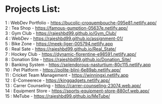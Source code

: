 ﻿# Projects List:

 1 : WebDev Portfolio - https://bucolic-croquembouche-095e81.netlify.app/ <br>
 2 : Tea Shop - https://famous-gumption-05637e.netlify.app/ <br>
 3 : Gym Club - https://rajeshbd99.github.io/Gym_Club/ <br>
 4 : WebDev - https://rajeshbd99.github.io/assignment-01/ <br>
 5 : Bike Zone - https://meek-liger-005794.netlify.app <br> 
 6 : Real Sate - https://rajeshbd99.github.io/Real_State/ <br>
 7 : Hockey Club - https://dynamic-florentine-e98591.netlify.app/ <br>
 8 : Donation Site - https://rajeshbd99.github.io/Donation_Site/ <br>
 9 : Banking System - https://splendorous-nasturtium-80c115.netlify.app <br>
 10 : Pet Platform - https://polite-blini-6e89ab.netlify.app/ <br>
 11 : Cricket Team Management - https://winningxi.netlify.app <br>
 12 : E-Comeerece - https://kinggadgets.netlify.app/ <br> 
 13 : Carrer Counseling - https://carrer-counseling-23074.web.app/ <br>
 14 : Equipment Store - https://sports-equipment-store-880cf.web.app/ <br>
 15 : MeTube - https://rajeshbd99.github.io/MeTube/ <br>
 
